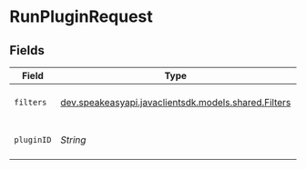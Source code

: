 # RunPluginRequest


## Fields

| Field                                                                                  | Type                                                                                   | Required                                                                               | Description                                                                            |
| -------------------------------------------------------------------------------------- | -------------------------------------------------------------------------------------- | -------------------------------------------------------------------------------------- | -------------------------------------------------------------------------------------- |
| `filters`                                                                              | [dev.speakeasyapi.javaclientsdk.models.shared.Filters](../../models/shared/Filters.md) | :heavy_minus_sign:                                                                     | The filter to apply to the query.                                                      |
| `pluginID`                                                                             | *String*                                                                               | :heavy_check_mark:                                                                     | The ID of the plugin to run.                                                           |